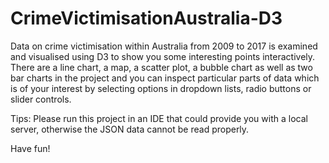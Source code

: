 # CrimeVictimisationAustralia-D3

Data on crime victimisation within Australia from 2009 to 2017 is examined and visualised using D3 to show you some interesting points interactively. There are a line chart, a map, a scatter plot, a bubble chart as well as two bar charts in the project and you can inspect particular parts of data which is of your interest by selecting options in dropdown lists, radio buttons or slider controls.

Tips: Please run this project in an IDE that could provide you with a local server, otherwise the JSON data cannot be read properly.

Have fun!